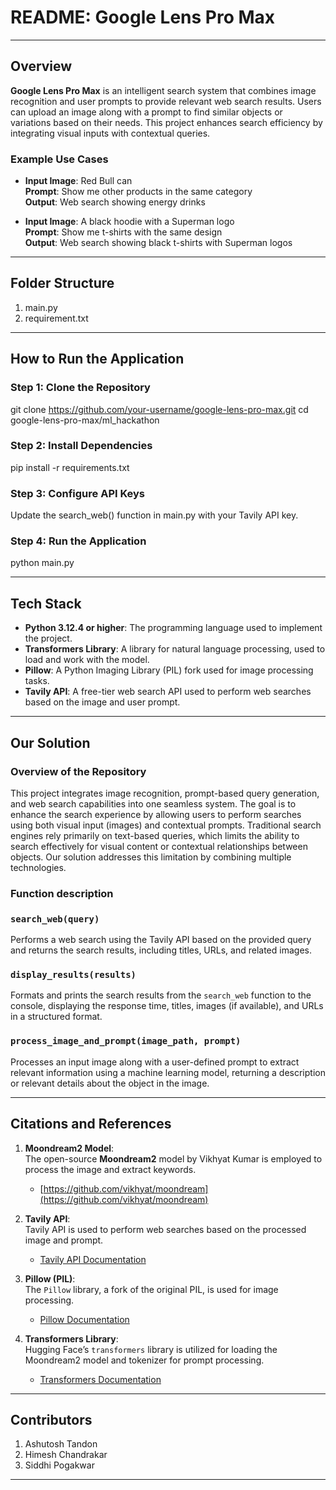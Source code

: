 # README: Google Lens Pro Max

---

## Overview

**Google Lens Pro Max** is an intelligent search system that combines image recognition and user prompts to provide relevant web search results. Users can upload an image along with a prompt to find similar objects or variations based on their needs. This project enhances search efficiency by integrating visual inputs with contextual queries.

### Example Use Cases

- **Input Image**: Red Bull can  
  **Prompt**: Show me other products in the same category  
  **Output**: Web search showing energy drinks  

- **Input Image**: A black hoodie with a Superman logo  
  **Prompt**: Show me t-shirts with the same design  
  **Output**: Web search showing black t-shirts with Superman logos  

---

## Folder Structure
1. main.py
2. requirement.txt


---

## How to Run the Application

### Step 1: Clone the Repository

git clone https://github.com/your-username/google-lens-pro-max.git
cd google-lens-pro-max/ml_hackathon

### Step 2: Install Dependencies

pip install -r requirements.txt

### Step 3: Configure API Keys
Update the search_web() function in main.py with your Tavily API key.

### Step 4: Run the Application
python main.py

---
## Tech Stack

- **Python 3.12.4 or higher**: The programming language used to implement the project.
- **Transformers Library**: A library for natural language processing, used to load and work with the model.
- **Pillow**: A Python Imaging Library (PIL) fork used for image processing tasks.
- **Tavily API**: A free-tier web search API used to perform web searches based on the image and user prompt.

---

## Our Solution

### Overview of the Repository

This project integrates image recognition, prompt-based query generation, and web search capabilities into one seamless system. The goal is to enhance the search experience by allowing
users to perform searches using both visual input (images) and contextual prompts. Traditional search engines rely primarily on text-based queries, which limits the ability to search 
effectively for visual content or contextual relationships between objects. Our solution addresses this limitation by combining multiple technologies.

### Function description

### `search_web(query)`
Performs a web search using the Tavily API based on the provided query and returns the search results, including titles, URLs, and related images.

### `display_results(results)`
Formats and prints the search results from the `search_web` function to the console, displaying the response time, titles, images (if available), and URLs in a structured format.

### `process_image_and_prompt(image_path, prompt)`
Processes an input image along with a user-defined prompt to extract relevant information using a machine learning model, returning a description or relevant details about the object in the image.

---

## Citations and References

1. **Moondream2 Model**:  
   The open-source **Moondream2** model by Vikhyat Kumar is employed to process the image and extract keywords.  
   - [https://github.com/vikhyat/moondream](https://github.com/vikhyat/moondream)
     
2. **Tavily API**:  
   Tavily API is used to perform web searches based on the processed image and prompt.  
   - [Tavily API Documentation](https://tavily.com/)

3. **Pillow (PIL)**:  
   The `Pillow` library, a fork of the original PIL, is used for image processing.  
   - [Pillow Documentation](https://pillow.readthedocs.io/)

4. **Transformers Library**:  
   Hugging Face’s `transformers` library is utilized for loading the Moondream2 model and tokenizer for prompt processing.  
   - [Transformers Documentation](https://huggingface.co/transformers/)

---

## Contributors

1. Ashutosh Tandon  
2. Himesh Chandrakar  
3. Siddhi Pogakwar

---
